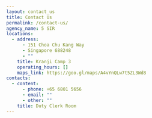 ```yaml
---
layout: contact_us
title: Contact Us
permalink: /contact-us/
agency_name: 5 SIR
locations:
  - address:
      - 151 Choa Chu Kang Way
      - Singapore 688248
      - ""
    title: Kranji Camp 3
    operating_hours: []
    maps_link: https://goo.gl/maps/A4vYnQLw7t5ZL3Wd8
contacts:
  - content:
      - phone: +65 6801 5656
      - email: ""
      - other: ""
    title: Duty Clerk Room
---
```

